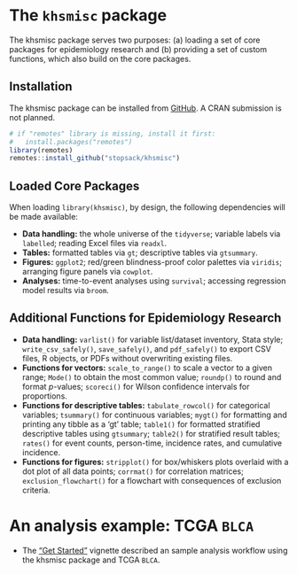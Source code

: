 
<!-- README.md is generated from README.Rmd. Please edit that file -->

# The `khsmisc` package

<!-- badges: start -->

<!-- badges: end -->

The khsmisc package serves two purposes: (a) loading a set of core
packages for epidemiology research and (b) providing a set of custom
functions, which also build on the core packages.

## Installation

The khsmisc package can be installed from
[GitHub](https://github.com/stopsack/khsmisc). A CRAN submission is not
planned.

``` r
# if "remotes" library is missing, install it first:
#   install.packages("remotes")
library(remotes)
remotes::install_github("stopsack/khsmisc")
```

## Loaded Core Packages

When loading `library(khsmisc)`, by design, the following dependencies
will be made available:

  - **Data handling:** the whole universe of the `tidyverse`; variable
    labels via `labelled`; reading Excel files via `readxl`.
  - **Tables:** formatted tables via `gt`; descriptive tables via
    `gtsummary`.
  - **Figures:** `ggplot2`; red/green blindness-proof color palettes via
    `viridis`; arranging figure panels via `cowplot`.
  - **Analyses:** time-to-event analyses using `survival`; accessing
    regression model results via `broom`.

## Additional Functions for Epidemiology Research

  - **Data handling:** `varlist()` for variable list/dataset inventory,
    Stata style; `write_csv_safely()`, `save_safely()`, and
    `pdf_safely()` to export CSV files, R objects, or PDFs without
    overwriting existing files.
  - **Functions for vectors:** `scale_to_range()` to scale a vector to a
    given range; `Mode()` to obtain the most common value; `roundp()` to
    round and format *p*-values; `scoreci()` for Wilson confidence
    intervals for proportions.
  - **Functions for descriptive tables:** `tabulate_rowcol()` for
    categorical variables; `tsummary()` for continuous variables;
    `mygt()` for formatting and printing any tibble as a ‘gt’ table;
    `table1()` for formatted stratified descriptive tables using
    `gtsummary`; `table2()` for stratified result tables; `rates()` for
    event counts, person-time, incidence rates, and cumulative
    incidence.
  - **Functions for figures:** `stripplot()` for box/whiskers plots
    overlaid with a dot plot of all data points; `corrmat()` for
    correlation matrices; `exclusion_flowchart()` for a flowchart with
    consequences of exclusion criteria.

# An analysis example: TCGA `BLCA`

  - The [“Get Started”](articles/khsmisc.html) vignette described an
    sample analysis workflow using the khsmisc package and TCGA `BLCA`.
